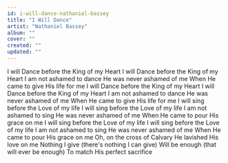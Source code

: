 ```yaml
---
id: i-will-dance-nathaniel-bassey
title: "I Will Dance"
artist: "Nathaniel Bassey"
album: ""
cover: ""
created: ""
updated: ""
---
```


I will Dance before the King of my Heart
I will Dance before the King of my Heart
I am not ashamed to dance
He was never ashamed of me
When He came to give His life for me
I will Dance before the King of my Heart
I will Dance before the King of my Heart
I am not ashamed to dance
He was never ashamed of me
When He came to give His life for me
I will sing before the Love of my life
I will sing before the Love of my life
I am not ashamed to sing
He was never ashamed of me
When He came to pour His grace on me
I will sing before the Love of my life
I will sing before the Love of my life
I am not ashamed to sing
He was never ashamed of me
When He came to pour His grace on me
Oh, on the cross of Calvary
He lavished His love on me
Nothing I give (there's nothing I can give)
Will be enough (that will ever be enough)
To match His perfect sacrifice
